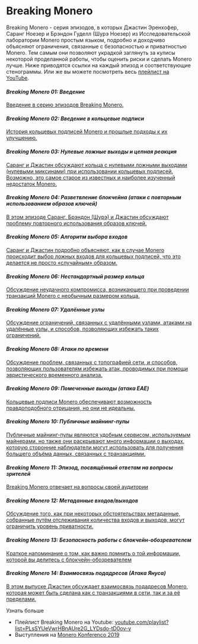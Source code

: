 # Breaking Monero

Breaking Monero - серия эпизодов, в которых Джастин Эренхофер, Саранг Ноезер и Брэндон Гуделл (Шурэ Ноезер) из Исследовательской лаборатории Monero простым языком, подробно и доходчиво объясняют ограничения, связанные с безопасностью и приватностью Monero. Тем самым они позволяют украдкой заглянуть за кулисы некоторой проделанной работы, чтобы оценить риски и сделать Monero лучше. Ниже приводятся ссылки на каждый эпизод и соответствующие стенограммы. Или же вы можете посмотреть весь [плейлист на YouTube](https://www.youtube.com/playlist?list=PLsSYUeVwrHBnAUre2G_LYDsdo-tD0ov-y).

#### _Breaking Monero 01: Введение_
[Введение в серию эпизодов Breaking Monero.](https://www.monerooutreach.org/Ломая-Monero/Введение.html)

#### _Breaking Monero 02: Введение в кольцевые подписи_
[История кольцевых подписей Monero и прошлые подходы к их улучшению.](https://www.monerooutreach.org/Ломая-Monero/Введение-в-цифровые-подписи.html)

#### _Breaking Monero 03: Нулевые ложные выходы и цепная реакция_
[Саранг и Джастин обсуждают кольца с нулевыми ложными выходами (нулевыми миксинами) при использовании кольцевых подписей. Возможно, это самое старое из известных и наиболее изученный недостаток Monero.](https://www.monerooutreach.org/Ломая-Monero/Нулевые-ложные-выходы-и-цепные-реакции.html)

#### _Breaking Monero 04: Разветвление блокчейна (атаки с повторным использованием образов ключей)_
[В этом эпизоде Саранг, Брэндон (Шурэ) и Джастин обсуждают проблему повторного использования образов ключей.](https://www.monerooutreach.org/Ломая-Monero/Разветвление-блокчейна.html)

#### _Breaking Monero 05: Алгоритм выбора входов_
[Саранг и Джастин подробно объясняют, как в случае Monero происходит выбор ложных входов для кольцевых подписей, что это делается не просто «случайным» образом.](https://www.monerooutreach.org/Ломая-Monero/Алгоритм-выбора-входов.html)

#### _Breaking Monero 06: Нестандартный размер кольца_
[Обсуждение неудачного компромисса, возникающего при проведении транзакций Monero с необычным размером кольца.](https://www.monerooutreach.org/Ломая-Monero/Нестандартный-размер-кольца.html)

#### _Breaking Monero 07: Удалённые узлы_
[Обсуждение ограничений, связанных с удалёнными узлами, атаками на удалённые узлы, и способов, позволяющих избежать таких ограничений.](https://www.monerooutreach.org/breaking-monero/remote-nodes.php)

#### _Breaking Monero 08: Атаки по времени_
[Обсуждение проблем, связанных с топографией сети, и способов, позволяющих пользователям избежать атак, проводимых при помощи эвристического временного анализа.](https://www.monerooutreach.org/breaking-monero/timing-attacks.php)

#### _Breaking Monero 09: Помеченные выходы (атака EAE)_
[Кольцевые подписи Monero обеспечивают возможность правдоподобного отрицания, но они не идеальны.](https://www.monerooutreach.org/breaking-monero/poisoned-outputs.php)

#### _Breaking Monero 10: Публичные майнинг-пулы_
[Публичные майнинг-пулы являются удобным сервисом, используемым майнерами, но также они раскрывают много информации о выходах, которую сторонние наблюдатели могут использовать для получения большего объёма данных, связанных с транзакциями.](https://www.monerooutreach.org/breaking-monero/public-mining-pools.php)

#### _Breaking Monero 11: Эпизод, посвящённый ответам на вопросы зрителей_
[Breaking Monero отвечает на вопросы своей аудитории](https://www.monerooutreach.org/breaking-monero/mailbag-episode.php)

#### _Breaking Monero 12: Метаданные входов/выходов_
[Обсуждение того, как при некоторых обстоятельствах метаданные, собранные путём отслеживания количества входов и выходов, могут ограничить уровень приватности.](https://www.monerooutreach.org/breaking-monero/metadata.php)

#### _Breaking Monero 13: Безопасность работы с блокчейн-обозревателем_
[Краткое напоминание о том, как важно помнить о той информации, которой вы делитесь с блокчейн-обозревателем](https://www.monerooutreach.org/breaking-monero/blockchain-explorers.php)

#### _Breaking Monero 14: Взаимосвязь подадресов (Атака Януса)_
[В этом выпуске Джастин обсуждает взаимосвязь подадресов Monero, которая может быть сделана как с транзакциями в сети, так и за её пределами.](https://www.monerooutreach.org/breaking-monero/subaddress-association-janus-attack.html)

Узнать больше

- Плейлист Breaking Monero на Youtube: [youtube.com/playlist?list=PLsSYUeVwrHBnAUre2G_LYDsdo-tD0ov-y](https://www.youtube.com/playlist?list=PLsSYUeVwrHBnAUre2G_LYDsdo-tD0ov-y)
- Выступления на [Monero Konferenco 2019](https://www.monerooutreach.org/monero-конференция-2019/)
